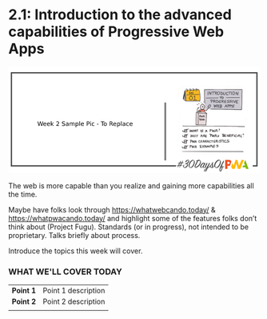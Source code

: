 # 2.1: Introduction to the advanced capabilities of Progressive Web Apps

![Placeholder Banner Only. Replace when final assets ready.](_media/day-01.png)

The web is more capable than you realize and gaining more capabilities all the time. 

Maybe have folks look through https://whatwebcando.today/ & https://whatpwacando.today/ and highlight some of the features folks don’t think about (Project Fugu). Standards (or in progress), not  intended to be proprietary. Talks briefly about process. 
 
Introduce the topics this week will cover.

### WHAT WE'LL COVER TODAY

| | |
|:--|:--- |
| **Point 1** | Point 1 description|
| **Point 2** | Point 2 description |
| |

<br/>